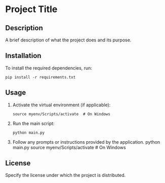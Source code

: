 # Project Title

## Description
A brief description of what the project does and its purpose.

## Installation
To install the required dependencies, run:
```
pip install -r requirements.txt
```

## Usage
1. Activate the virtual environment (if applicable):
   ```
   source myenv/Scripts/activate  # On Windows
   ```

2. Run the main script:
   ```
   python main.py
   ```

3. Follow any prompts or instructions provided by the application.
   python main.py
   source myenv/Scripts/activate  # On Windows

## License
Specify the license under which the project is distributed.
